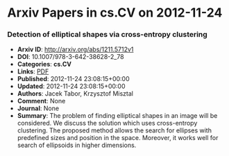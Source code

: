# Arxiv Papers in cs.CV on 2012-11-24
### Detection of elliptical shapes via cross-entropy clustering
- **Arxiv ID**: http://arxiv.org/abs/1211.5712v1
- **DOI**: 10.1007/978-3-642-38628-2_78
- **Categories**: **cs.CV**
- **Links**: [PDF](http://arxiv.org/pdf/1211.5712v1)
- **Published**: 2012-11-24 23:08:15+00:00
- **Updated**: 2012-11-24 23:08:15+00:00
- **Authors**: Jacek Tabor, Krzysztof Misztal
- **Comment**: None
- **Journal**: None
- **Summary**: The problem of finding elliptical shapes in an image will be considered. We discuss the solution which uses cross-entropy clustering. The proposed method allows the search for ellipses with predefined sizes and position in the space. Moreover, it works well for search of ellipsoids in higher dimensions.



